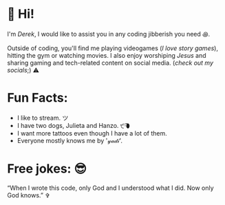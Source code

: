 # 👋 Hi!

I'm *Derek*, I would like to assist you in any coding jibberish you need ꩜.


Outside of coding, you'll find me playing videogames (*I love story games*), hitting the gym or watching movies. I also enjoy worshiping *Jesus* and sharing gaming and tech-related content on social media. (*check out my socials*;) ⚠︎

# Fun Facts:
 - I like to stream. ツ
 - I have two dogs, Julieta and Hanzo. ੯·̀͡⬮
 - I want more tattoos even though I have a lot of them.
 - Everyone mostly knows me by '𝓎𝒶𝒹𝒾'.

# Free jokes: 😎
   “When I wrote this code, only God and I understood what I did. Now only God knows.” ✞



